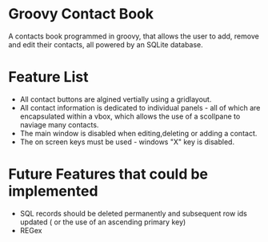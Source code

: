 # Groovy Contact Book
A contacts book programmed in groovy, that allows the user to add, remove and edit their contacts, all powered by an SQLite database.

# Feature List
- All contact buttons are algined vertially using a gridlayout.
- All contact information is dedicated to individual panels - all of which are encapsulated within a vbox, which allows the use of a scollpane to naviage many contacts.
-  The main window is disabled when editing,deleting or adding a contact.
-  The on screen keys must be used - windows "X" key is disabled.


# Future Features that could be implemented
- SQL records should be deleted permanently and subsequent row ids updated ( or the use of an ascending primary key)
- REGex
